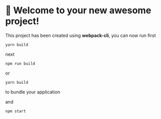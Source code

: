 # 🚀 Welcome to your new awesome project!

This project has been created using **webpack-cli**, you can now run
first

```
yarn build
```
next

```
npm run build
```

or

```
yarn build
```

to bundle your application

and 
```
npm start
```
